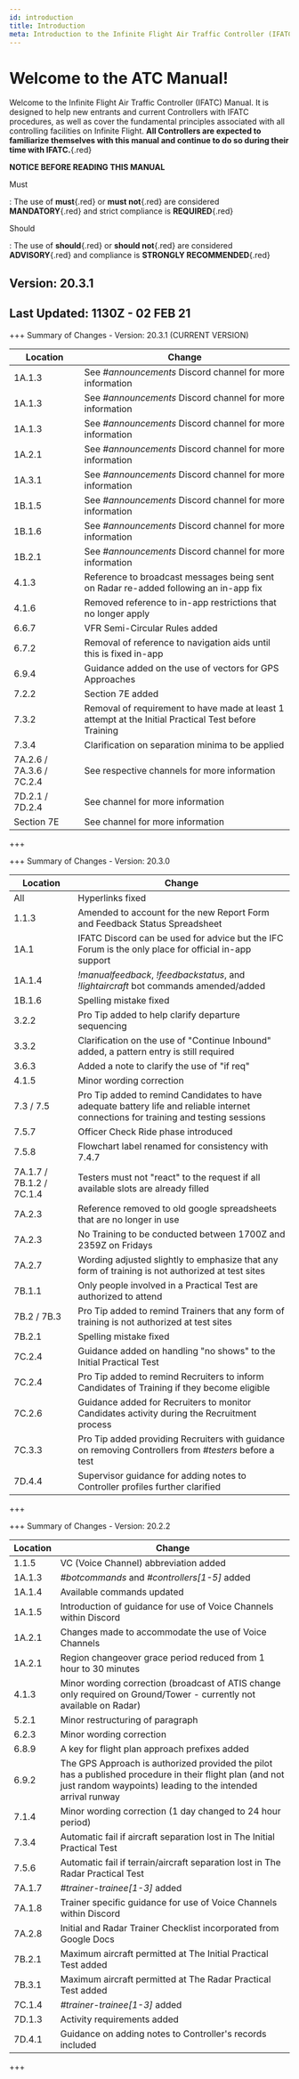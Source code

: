 ```yaml
---
id: introduction
title: Introduction
meta: Introduction to the Infinite Flight Air Traffic Controller (IFATC) Manual.
---
```


# Welcome to the ATC Manual!



Welcome to the Infinite Flight Air Traffic Controller (IFATC) Manual. It is designed to help new entrants and current Controllers with IFATC procedures, as well as cover the fundamental principles associated with all controlling facilities on Infinite Flight. **All Controllers are expected to familiarize themselves with this manual and continue to do so during their time with IFATC.**{.red}



**NOTICE BEFORE READING THIS MANUAL**

Must

: The use of **must**{.red} or **must not**{.red} are considered **MANDATORY**{.red} and strict compliance is **REQUIRED**{.red}

Should

: The use of **should**{.red} or **should not**{.red} are considered **ADVISORY**{.red} and compliance is **STRONGLY RECOMMENDED**{.red}



## Version: 20.3.1

## Last Updated: 1130Z - 02 FEB 21



+++ Summary of Changes - Version: 20.3.1 (CURRENT VERSION)

| Location                 | Change                                                       |
| ------------------------ | ------------------------------------------------------------ |
| 1A.1.3                   | See *#announcements* Discord channel for more information    |
| 1A.1.3                   | See *#announcements* Discord channel for more information    |
| 1A.1.3                   | See *#announcements* Discord channel for more information    |
| 1A.2.1                   | See *#announcements* Discord channel for more information    |
| 1A.3.1                   | See *#announcements* Discord channel for more information    |
| 1B.1.5                   | See *#announcements* Discord channel for more information    |
| 1B.1.6                   | See *#announcements* Discord channel for more information    |
| 1B.2.1                   | See *#announcements* Discord channel for more information    |
| 4.1.3                    | Reference to broadcast messages being sent on Radar re-added following an in-app fix |
| 4.1.6                    | Removed reference to in-app restrictions that no longer apply |
| 6.6.7                    | VFR Semi-Circular Rules added                                |
| 6.7.2                    | Removal of reference to navigation aids until this is fixed in-app |
| 6.9.4                    | Guidance added on the use of vectors for GPS Approaches      |
| 7.2.2                    | Section 7E added                                             |
| 7.3.2                    | Removal of requirement to have made at least 1 attempt at the Initial Practical Test before Training |
| 7.3.4                    | Clarification on separation minima to be applied             |
| 7A.2.6 / 7A.3.6 / 7C.2.4 | See respective channels for more information                 |
| 7D.2.1 / 7D.2.4          | See channel for more information                             |
| Section 7E               | See channel for more information                             |

+++



+++ Summary of Changes - Version: 20.3.0

| Location                 | Change                                                       |
| ------------------------ | ------------------------------------------------------------ |
| All                      | Hyperlinks fixed                                             |
| 1.1.3                    | Amended to account for the new Report Form and Feedback Status Spreadsheet |
| 1A.1                     | IFATC Discord can be used for advice but the IFC Forum is the only place for official in-app support |
| 1A.1.4                   | *!manualfeedback*, *!feedbackstatus*, and *!lightaircraft* bot commands amended/added |
| 1B.1.6                   | Spelling mistake fixed                                       |
| 3.2.2                    | Pro Tip added to help clarify departure sequencing           |
| 3.3.2                    | Clarification on the use of "Continue Inbound" added, a pattern entry is still required |
| 3.6.3                    | Added a note to clarify the use of "if req"                  |
| 4.1.5                    | Minor wording correction                                     |
| 7.3 / 7.5                | Pro Tip added to remind Candidates to have adequate battery life and reliable internet connections for training and testing sessions |
| 7.5.7                    | Officer Check Ride phase introduced                          |
| 7.5.8                    | Flowchart label renamed for consistency with 7.4.7           |
| 7A.1.7 / 7B.1.2 / 7C.1.4 | Testers must not "react" to the request if all available slots are already filled |
| 7A.2.3                   | Reference removed to old google spreadsheets that are no longer in use |
| 7A.2.3                   | No Training to be conducted between 1700Z and 2359Z on Fridays |
| 7A.2.7                   | Wording adjusted slightly to emphasize that any form of training is not authorized at test sites |
| 7B.1.1                   | Only people involved in a Practical Test are authorized to attend |
| 7B.2 / 7B.3              | Pro Tip added to remind Trainers that any form of training is not authorized at test sites |
| 7B.2.1                   | Spelling mistake fixed                                       |
| 7C.2.4                   | Guidance added on handling "no shows" to the Initial Practical Test |
| 7C.2.4                   | Pro Tip added to remind Recruiters to inform Candidates of Training if they become eligible |
| 7C.2.6                   | Guidance added for Recruiters to monitor Candidates activity during the Recruitment process |
| 7C.3.3                   | Pro Tip added providing Recruiters with guidance on removing Controllers from *#testers* before a test |
| 7D.4.4                   | Supervisor guidance for adding notes to Controller profiles further clarified |

+++



+++ Summary of Changes - Version: 20.2.2

| Location | Change                                                       |
| -------- | ------------------------------------------------------------ |
| 1.1.5    | VC (Voice Channel) abbreviation added                        |
| 1A.1.3   | *#botcommands* and *#controllers[1-5]* added                 |
| 1A.1.4   | Available commands updated                                   |
| 1A.1.5   | Introduction of guidance for use of Voice Channels within Discord |
| 1A.2.1   | Changes made to accommodate the use of Voice Channels        |
| 1A.2.1   | Region changeover grace period reduced from 1 hour to 30 minutes |
| 4.1.3    | Minor wording correction (broadcast of ATIS change only required on Ground/Tower - currently not available on Radar) |
| 5.2.1    | Minor restructuring of paragraph                             |
| 6.2.3    | Minor wording correction                                     |
| 6.8.9    | A key for flight plan approach prefixes added                |
| 6.9.2    | The GPS Approach is authorized provided the pilot has a published procedure in their flight plan (and not just random waypoints) leading to the intended arrival runway |
| 7.1.4    | Minor wording correction (1 day changed to 24 hour period)   |
| 7.3.4    | Automatic fail if aircraft separation lost in The Initial Practical Test |
| 7.5.6    | Automatic fail if terrain/aircraft separation lost in The Radar Practical Test |
| 7A.1.7   | *#trainer-trainee[1-3]* added                                |
| 7A.1.8   | Trainer specific guidance for use of Voice Channels within Discord |
| 7A.2.8   | Initial and Radar Trainer Checklist incorporated from Google Docs |
| 7B.2.1   | Maximum aircraft permitted at The Initial Practical Test added |
| 7B.3.1   | Maximum aircraft permitted at The Radar Practical Test added |
| 7C.1.4   | *#trainer-trainee[1-3]* added                                |
| 7D.1.3   | Activity requirements added                                  |
| 7D.4.1   | Guidance on adding notes to Controller's records included    |

+++


